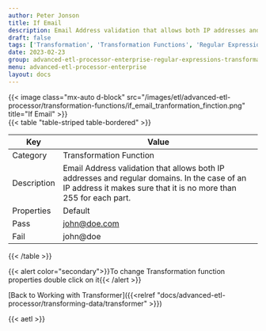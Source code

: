 ```yaml
---
author: Peter Jonson
title: If Email
description: Email Address validation that allows both IP addresses and regular domains
draft: false
tags: ['Transformation', 'Transformation Functions', 'Regular Expressions']
date: 2023-02-23
group: advanced-etl-processor-enterprise-regular-expressions-transformation
menu: advanced-etl-processor-enterprise
layout: docs
---
```


{{< image class="mx-auto d-block"  src="/images/etl/advanced-etl-processor/transformation-functions/if_email_tranformation_finction.png" title="If Email" >}}
\
{{< table "table-striped table-bordered" >}}

| Key         | Value                                                                                                                                                             |
| ----------- | ----------------------------------------------------------------------------------------------------------------------------------------------------------------- |
| Category    | Transformation Function                                                                                                                                           |
| Description | Email Address validation that allows both IP addresses and regular domains. In the case of an IP address it makes sure that it is no more than 255 for each part. |
| Properties  | Default                                                                                                                                                           |
| Pass        | john@doe.com                                                                                                                                                      |
| Fail        | john@doe                                                                                                                                                          |

{{< /table >}}

{{< alert color="secondary">}}To change Transformation function properties double click on it{{< /alert >}}

[Back to Working with Transformer]({{<relref "docs/advanced-etl-processor/transforming-data/transformer" >}})

{{< aetl >}}
